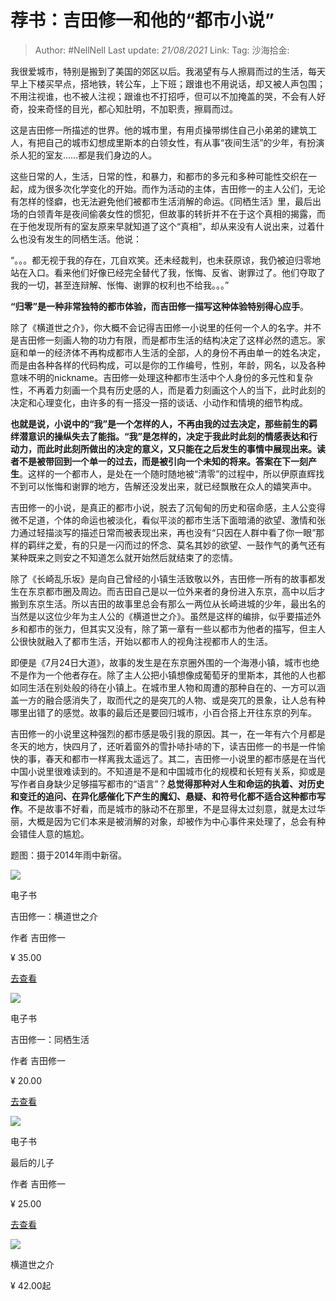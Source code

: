 # 荐书：吉田修一和他的“都市小说”

> Author: #NellNell
> Last update: *21/08/2021*
> Link:
> Tag:
> 沙海拾金:

我很爱城市，特别是搬到了美国的郊区以后。我渴望有与人擦肩而过的生活，每天早上下楼买早点，搭地铁，转公车，上下班；跟谁也不用说话，却又被人声包围；不用注视谁，也不被人注视；跟谁也不打招呼，但可以不加掩盖的哭，不会有人好奇，投来奇怪的目光，都心知肚明，不加职责，擦肩而过。

这是吉田修一所描述的世界。他的城市里，有用贞操带绑住自己小弟弟的建筑工人，有把自己的城市幻想成里斯本的白领女性，有从事“夜间生活”的少年，有扮演杀人犯的室友……都是我们身边的人。

这些日常的人，生活，日常的性，和暴力，和都市的多元和多种可能性交织在一起，成为很多次化学变化的开始。而作为活动的主体，吉田修一的主人公们，无论有怎样的怪癖，也无法避免他们被都市生活消解的命运。《同栖生活》里，最后出场的白领青年是夜间偷袭女性的惯犯，但故事的转折并不在于这个真相的揭露，而在于他发现所有的室友原来早就知道了这个“真相”，却从来没有人说出来，过着什么也没有发生的同栖生活。他说：

“。。。都无视于我的存在，兀自欢笑。还未经裁判，也未获原谅，我仍被迫归零地站在入口。看来他们好像已经完全替代了我，怅悔、反省、谢罪过了。他们夺取了我的一切，甚至连辩解、怅悔、谢罪的权利也不给我。。。”

**“归零”是一种非常独特的都市体验，而吉田修一描写这种体验特别得心应手**。

除了《横道世之介》，你大概不会记得吉田修一小说里的任何一个人的名字。并不是吉田修一刻画人物的功力有限，而是都市生活的结构决定了这样必然的遗忘。家庭和单一的经济体不再构成都市人生活的全部，人的身份不再由单一的姓名决定，而是由各种各样的代码构成，可以是你的工作编号，性别，年龄，网名，以及各种意味不明的nickname。吉田修一处理这种都市生活中个人身份的多元性和复杂性，不再着力刻画一个具有历史感的人，而是着力刻画这个人的当下，此时此刻的决定和心理变化，由许多的有一搭没一搭的谈话、小动作和情境的细节构成。

**也就是说，小说中的“我”是一个怎样的人，不再由我的过去决定，那些前生的羁绊潜意识的操纵失去了能指。“我”是怎样的，决定于我此时此刻的情感表达和行动力，而此时此刻所做出的决定的意义，又只能在之后发生的事情中展现出来。读者不是被带回到一个单一的过去，而是被引向一个未知的将来。答案在下一刻产生**。这样的一个都市人，是处在一个随时随地被“清零”的过程中，所以伊原直辉找不到可以怅悔和谢罪的地方，告解还没发出来，就已经飘散在众人的嬉笑声中。

吉田修一的小说，是真正的都市小说，脱去了沉甸甸的历史和宿命感，主人公变得微不足道，个体的命运也被淡化，看似平淡的都市生活下面暗涌的欲望、激情和张力通过轻描淡写的描述日常而被表现出来，再也没有“只因在人群中看了你一眼”那样的羁绊之爱，有的只是一闪而过的怀念、莫名其妙的欲望、一鼓作气的勇气还有某种既来之则安之不知道怎么就开始然后就结束了的恋情。

除了《长崎乱乐坂》是向自己曾经的小镇生活致敬以外，吉田修一所有的故事都发生在东京都市圈及周边。而吉田自己是以一位外来者的身份进入东京，高中以后才搬到东京生活。所以吉田的故事里总会有那么一两位从长崎进城的少年，最出名的当然是以这位少年为主人公的《横道世之介》。虽然是这样的编排，似乎要描述外乡和都市的张力，但其实又没有，除了第一章有一些以都市为他者的描写，但主人公很快就融入了都市生活，开始以都市人的视角注视都市人的生活。

即便是《7月24日大道》，故事的发生是在东京圈外围的一个海港小镇，城市也绝不是作为一个他者存在。除了主人公把小镇想像成葡萄牙的里斯本，其他的人也都如同生活在别处般的待在小镇上。在城市里人物和周遭的那种自在的、一方可以涵盖一方的融合感消失了，取而代之的是突兀的人物、或是突兀的景象，让人总有种哪里出错了的感觉。故事的最后还是要回归城市，小百合搭上开往东京的列车。

吉田修一的小说里这种强烈的都市感是吸引我的原因。其一，在一年有六个月都是冬天的地方，快四月了，还听着窗外的雪扑哧扑哧的下，读吉田修一的书是一件愉快的事，春天和都市一样离我太遥远了。其二，吉田修一小说里的都市感是在当代中国小说里很难读到的。不知道是不是和中国城市化的规模和长短有关系，抑或是写作者自身缺少足够描写都市的“语言”？**总觉得那种对人生和命运的执着、对历史和变迁的追问、在异化感催化下产生的魔幻、悬疑、和符号化都不适合这种都市写作**。不是故事不好看，而是城市的脉动不在那里，不是显得太过刻意，就是太过华丽，大概是因为它们本来是被消解的对象，却被作为中心事件来处理了，总会有种会错佳人意的尴尬。

题图：摄于2014年雨中新宿。

![](https://pic1.zhimg.com/v2-bb3118f260fd53e705909d7cf44b506b_720w.jpg?source=b555e01d)

电子书

吉田修一：横道世之介

作者 吉田修一

¥ 35.00

[去查看​](https://api.zhihu.com/poisson-marketing/recommendation/url/a118f867fc93438af903d79018e86ef3)

![](https://pic1.zhimg.com/v2-01226850ca08c3d8d693b9120d97a72e_720w.jpg?source=b555e01d)

电子书

吉田修一：同栖生活

作者 吉田修一

¥ 20.00

[去查看​](https://api.zhihu.com/poisson-marketing/recommendation/url/fb45bc1c28117e2b8d09c8d3480d497e)

![](https://pica.zhimg.com/v2-fff951479710ed974d0f87d08400ca80_720w.jpg?source=b555e01d)

电子书

最后的儿子

作者 吉田修一

¥ 25.00

[去查看​](https://api.zhihu.com/poisson-marketing/recommendation/url/a110398e75194f61abb9da1af74686cb)

![](https://pic1.zhimg.com/v2-e7bf2adf9b15b6b946456a889cbebfde_720w.jpg?source=b555e01d)

横道世之介

¥ 42.00起
